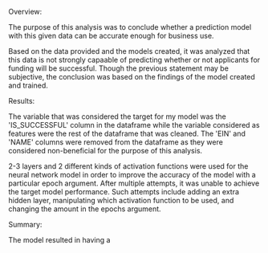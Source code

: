 Overview: 

The purpose of this analysis was to conclude whether a prediction model with this given data
can be accurate enough for business use.

Based on the data provided and the models created, it was analyzed that this data is not
strongly capaable of predicting whether or not applicants for funding will be successful. Though the 
previous statement may be subjective, the conclusion was based on the findings of the model created
and trained. 


Results: 

The variable that was considered the target for my model was the 'IS_SUCCESSFUL' column in the dataframe while the variable considered as features were the rest of the dataframe that was cleaned.
The 'EIN' and 'NAME' columns were removed from the dataframe as they were considered non-beneficial for the purpose of this analysis.

2-3 layers and 2 different kinds of activation functions were used for the neural network model in order to improve the accuracy of the model with a particular epoch argument. After multiple attempts, it was unable to achieve the target model performance. Such attempts include adding an extra hidden layer, manipulating which activation function to be used, and changing the amount in the epochs argument.    


Summary:

The model resulted in having a 



